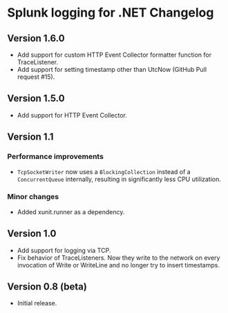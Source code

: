 # Splunk logging for .NET Changelog

## Version 1.6.0

* Add support for custom HTTP Event Collector formatter function for TraceListener.
* Add support for setting timestamp other than UtcNow (GitHub Pull request #15).

## Version 1.5.0

* Add support for HTTP Event Collector.

## Version 1.1

### Performance improvements

* `TcpSocketWriter` now uses a `BlockingCollection` instead of a `ConcurrentQueue` internally, resulting in significantly less CPU utilization.

### Minor changes

* Added xunit.runner as a dependency.

## Version 1.0

* Add support for logging via TCP.
* Fix behavior of TraceListeners. Now they write to the network on every invocation of Write or WriteLine
  and no longer try to insert timestamps.

## Version 0.8 (beta)

* Initial release.
